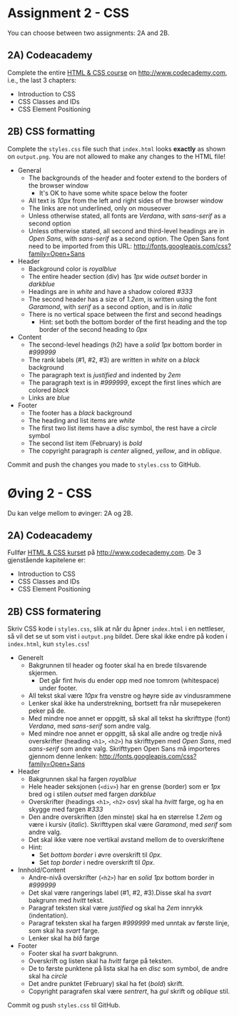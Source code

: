 # Assignment 2 - CSS

You can choose between two assignments: 2A and 2B.

## 2A) Codeacademy

Complete the entire [HTML & CSS course](https://www.codecademy.com/learn/web) on http://www.codecademy.com, i.e., the last 3 chapters:
  *	Introduction to CSS
  *	CSS Classes and IDs
  *	CSS Element Positioning


## 2B) CSS formatting

Complete the `styles.css` file such that `index.html` looks **exactly** as shown on `output.png`.
You are not allowed to make any changes to the HTML file!

  *	General
    -	The backgrounds of the header and footer extend to the borders of the browser window
        -	It's OK to have some white space below the footer
    -	All text is *10px* from the left and right sides of the browser window
    -	The links are not underlined, only on mouseover
    -	Unless otherwise stated, all fonts are *Verdana*, with *sans-serif* as a second option
    -	Unless otherwise stated, all second and third-level headings are in *Open Sans*, with *sans-serif* as a second option. The Open Sans font need to be imported from this URL: http://fonts.googleapis.com/css?family=Open+Sans
  *	Header
    -	Background color is *royalblue*
    -	The entire header section (div) has *1px* wide *outset* border in *darkblue*
    -	Headings are in *white* and have a shadow colored *#333*
    -	The second header has a size of *1.2em*, is written using the font *Garamond*, with *serif* as a second option, and is in *italic*
    -	There is no vertical space between the first and second headings
        -	Hint: set both the bottom border of the first heading and the top border of the second heading to *0px*
  *	Content
    -	The second-level headings (h2) have a *solid 1px* bottom border in *#999999*
    -	The rank labels (#1, #2, #3) are written in *white* on a *black* background
    -	The paragraph text is *justified* and indented by *2em*
    -	The paragraph text is in *#999999*, except the first lines which are colored *black*
    -	Links are *blue*
  *	Footer
    -	The footer has a *black* background
    -	The heading and list items are *white*
    -	The first two list items have a *disc* symbol, the rest have a *circle* symbol
    -	The second list item (February) is *bold*
    -	The copyright paragraph is *center* aligned, *yellow*, and in *oblique*.

Commit and push the changes you made to `styles.css` to GitHub.


# Øving 2 - CSS

Du kan velge mellom to øvinger: 2A og 2B.

## 2A) Codeacademy

Fullfør [HTML & CSS kurset](https://www.codecademy.com/learn/web) på http://www.codecademy.com. De 3 gjenstående kapitelene er:
  *	Introduction to CSS
  *	CSS Classes and IDs
  *	CSS Element Positioning

## 2B) CSS formatering
Skriv CSS kode i `styles.css`, slik at når du åpner `index.html` i en nettleser, så vil det se ut som vist i `output.png` bildet. Dere skal ikke endre på koden i `index.html`, kun `styles.css`!

  *	Generelt
    -	Bakgrunnen til header og footer skal ha en brede tilsvarende skjermen.  
        -	Det går fint hvis du ender opp med noe tomrom (whitespace) under footer.
    -	All tekst skal være *10px* fra venstre og høyre side av vindusrammene
    -	Lenker skal ikke ha understrekning, bortsett fra når musepekeren peker på de.
    -	Med mindre noe annet er oppgitt, så skal all tekst ha skrifttype (font) *Verdana*, med *sans-serif* som andre valg.
    - Med mindre noe annet er oppgitt, så skal alle andre og tredje nivå overskrifter (heading `<h1>`, `<h2>`) ha skrifttypen med *Open Sans*, med *sans-serif* som andre valg. Skrifttypen Open Sans må importeres gjennom denne lenken: http://fonts.googleapis.com/css?family=Open+Sans
  *	Header
    -	Bakgrunnen skal ha fargen *royalblue*
    -	Hele header seksjonen (`<div>`) har en grense (border) som er *1px* bred og i stilen *outset* med fargen *darkblue*
    -	Overskrifter (headings  `<h1>`, `<h2>` osv) skal ha *hvitt* farge, og ha en skygge med fargen *#333*
    -	Den andre overskriften (den minste) skal ha en størrelse *1.2em* og være i kursiv (*italic*). Skrifttypen skal være *Garamond*, med *serif* som andre valg.
    -	Det skal ikke være noe vertikal avstand mellom de to overskriftene
    -	Hint:
        -	 Set *bottom border* i øvre overskrift til *0px*.
        -	 Set *top border* i nedre overskrift til *0px*.
  *	Innhold/Content
    -	Andre-nivå overskrifter (`<h2>`) har en *solid 1px* bottom border in *#999999*
    -	Det skal være rangerings label (#1, #2, #3).Disse skal ha *svart* bakgrunn med *hvitt* tekst.
    -	Paragraf teksten skal være *justified* og skal ha *2em* innrykk (indentation).
    -	Paragraf teksten skal ha fargen *#999999* med unntak av første linje, som skal ha *svart* farge.
    -	Lenker skal ha *blå* farge
  *	Footer
    -	Footer skal ha *svart* bakgrunn.
    -	Overskrift og listen skal ha *hvitt* farge på teksten.
    -	De to første punktene på lista skal ha en *disc* som symbol, de andre skal ha *circle*
    -	Det andre punktet (February) skal ha fet (*bold*) skrift.
    -	Copyright paragrafen skal være *sentrert*, ha *gul* skrift og *oblique* stil.

Commit og push `styles.css` til GitHub.

